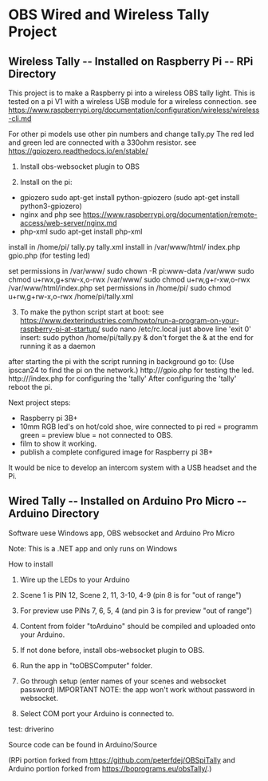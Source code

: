 OBS Wired and Wireless Tally Project
==================================================

Wireless Tally -- Installed on Raspberry Pi -- RPi Directory
----------------------------

This project is to make a Raspberry pi into a wireless OBS tally light.
This is tested on a pi V1 with a wireless USB module for a wireless connection.
see https://www.raspberrypi.org/documentation/configuration/wireless/wireless-cli.md

For other pi models use other pin numbers and change tally.py
The red led and green led are connected with a 330ohm resistor.
see https://gpiozero.readthedocs.io/en/stable/

1. Install obs-websocket plugin to OBS

2. Install on the pi:
- gpiozero
	sudo apt-get install python-gpiozero
	(sudo apt-get install python3-gpiozero)
- nginx and php
	see https://www.raspberrypi.org/documentation/remote-access/web-server/nginx.md
- php-xml
	sudo apt-get install php-xml

install in /home/pi/
	tally.py
	tally.xml
install in /var/www/html/
	index.php
	gpio.php (for testing led)

set permissions in /var/www/
	sudo chown -R pi:www-data /var/www
	sudo chmod u+rwx,g+srw-x,o-rwx /var/www/
	sudo chmod u+rw,g+r-xw,o-rwx /var/www/html/index.php
set permissions in /home/pi/
	sudo chmod u+rw,g+rw-x,o-rwx /home/pi/tally.xml

3. To make the python script start at boot:
	see https://www.dexterindustries.com/howto/run-a-program-on-your-raspberry-pi-at-startup/
	sudo nano /etc/rc.local
	just above line 'exit 0' insert:
	sudo python /home/pi/tally.py &
	don't forget the & at the end for running it as a daemon
	
after starting the pi with the script running in background go to:
(Use ipscan24 to find the pi on the network.)
http://<pi IP address>/gpio.php for testing the led.
http://<pi IP address>/index.php for configuring the 'tally'
After configuring the 'tally' reboot the pi.

Next project steps:
- Raspberry pi 3B+
- 10mm RGB led's on hot/cold shoe, wire connected to pi
	red = programm
	green = preview
	blue = not connected to OBS.
- film to show it working.
- publish a complete configured image for Raspberry pi 3B+

It would be nice to develop an intercom system with a USB headset and the Pi.

Wired Tally -- Installed on Arduino Pro Micro -- Arduino Directory
----------------------------

Software uese Windows app, OBS websocket and Arduino Pro Micro

Note: This is a .NET app and only runs on Windows

How to install
1. Wire up the LEDs to your Arduino
2. Scene 1 is PIN 12, Scene 2, 11, 3-10, 4-9 (pin 8 is for "out of range")
3. For preview use PINs 7, 6, 5, 4 (and pin 3 is for preview "out of range")

4. Content from folder "toArduino" should be compiled and uploaded onto your Arduino.
5. If not done before, install obs-websocket plugin to OBS.
6. Run the app in "toOBSComputer" folder.
7. Go through setup (enter names of your scenes and websocket password) IMPORTANT NOTE: the app won't work without password in websocket.
8. Select COM port your Arduino is connected to.

test: driverino

Source code can be found in Arduino/Source

(RPi portion forked from https://github.com/peterfdej/OBSpiTally and Arduino portion forked from https://boprograms.eu/obsTally/.)